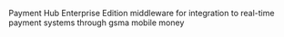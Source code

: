 
Payment Hub Enterprise Edition middleware for integration to real-time payment systems through gsma mobile money
